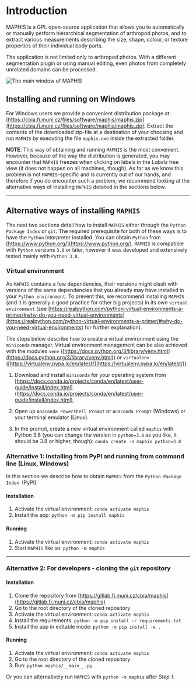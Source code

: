 # Introduction

MAPHIS is a GPL open-source application that allows you to automatically or manually perform hierarchical segmentation of arthropod photos, and to extract various measurements describing the size, shape, colour, or texture properties of their individual body parts.

The application is not limited only to arthropod photos. With a different segmentation plugin or using manual editing, even photos from completely unrelated domains can be processed.

![The main window of MAPHIS](images/user_guide/Application1.png "The main window of MAPHIS")
 

## Installing and running on Windows
For Windows users we provide a convenient distribution package at: [https://cbia.fi.muni.cz/files/software/maphis/maphis.zip](https://cbia.fi.muni.cz/files/software/maphis/maphis.zip). 
Extract the contents of the downloaded zip-file at a destination of your choosing and run `MAPHIS` by executing the file `maphis.exe` inside the extracted folder.

**NOTE**: This way of obtaining and running `MAPHIS` is the most convenient. However, because of the way the distribution is generated, you may encounter that `MAPHIS` freezes when clicking on labels in the *Labels* tree view (it does not happen on all machines, though). As far as we know this problem is not `MAPHIS`-specific and is currently out of our hands, and therefore if you do encounter such a problem, we recommend looking at the alternative ways of installing `MAPHIS` detailed in the sections below.

---

## Alternative ways of installing `MAPHIS`
The next two sections detail how to install `MAPHIS` either through the `Python Package Index` or `git`. The required prerequisite for both of these ways is to have the `Python` interpreter installed. You can obtain `Python` from [https://www.python.org/](https://www.python.org/). `MAPHIS` is compatible with `Python` versions `3.8` or later, however it was developed and extensively tested mainly with `Python 3.8`.

### Virtual environment
As `MAPHIS` contains a few dependencies, their versions might clash with versions of the same dependencies that you already may have installed in your `Python environment`. To prevent this, we recommend installing `MAPHIS` (and it is generally a good practice for other big projects) in its own `virtual environment` (see [https://realpython.com/python-virtual-environments-a-primer/#why-do-you-need-virtual-environments](https://realpython.com/python-virtual-environments-a-primer/#why-do-you-need-virtual-environments) for further explanation).

The steps below describe how to create a virtual environment using the `miniconda` manager. Virtual environment management can be also achieved with the modules `venv` ([https://docs.python.org/3/library/venv.html](https://docs.python.org/3/library/venv.html)) or `virtualenv` ([https://virtualenv.pypa.io/en/latest/](https://virtualenv.pypa.io/en/latest/)).

1. Download and install `miniconda` for your operating system from [https://docs.conda.io/projects/conda/en/latest/user-guide/install/index.html](https://docs.conda.io/projects/conda/en/latest/user-guide/install/index.html).

2. Open up `Anaconda Powershell Prompt` or `Anaconda Prompt` (Windows) or your terminal emulator (Linux).

3. In the prompt, create a new virtual environment called `maphis` with Python 3.8 (you can change the version in `python=3.8` as you like, it should be 3.8 or higher, though): `conda create -n maphis python=3.8`



### Alternative 1: Installing from PyPI and running from command line (Linux, Windows)
In this section we describe how to obtain `MAPHIS` from the `Python Package Index `(PyPI).

<!-- 1. ### Prerequisites
    In this guide, we will detail how to obtain Python 3.8 and create a Python virtual environment using the `miniconda` manager ([https://docs.conda.io/en/latest/miniconda.html](https://docs.conda.io/en/latest/miniconda.html)).
    
    > &#128221; **Note:** <br/>Alternatively, you can also obtain Python 3.8 by downloading it directly (from [https://www.python.org/downloads/](https://www.python.org/downloads/)) or by using `pyenv` ([https://github.com/pyenv/pyenv](https://github.com/pyenv/pyenv)). Virtual environment management can be also achieved with the modules `venv` ([https://docs.python.org/3/library/venv.html](https://docs.python.org/3/library/venv.html)) or `virtualenv` ([https://virtualenv.pypa.io/en/latest/](https://virtualenv.pypa.io/en/latest/)).

    ** Set up Python 3.8 and virtual environment **
    
    1. Download and install `miniconda` for your operating system from [https://docs.conda.io/projects/conda/en/latest/user-guide/install/index.html](https://docs.conda.io/projects/conda/en/latest/user-guide/install/index.html).
    
    2. Open up `Anaconda Powershell Prompt` or `Anaconda Prompt` (Windows) or your terminal emulator (Linux).
    
    3. In the prompt, create a new virtual environment called `maphis` with Python 3.8 as its interpreter: `conda create -n maphis python=3.8` -->
    

#### Installation
1. Activate the virtual environment: `conda activate maphis`
2. Install the app: `python -m pip install maphis`

#### Running

1. Activate the virtual environment: `conda activate maphis`
2. Start `MAPHIS` like so: `python -m maphis`
    
---

### Alternative 2: For developers - cloning the `git` repository

#### Installation

1. Clone the repository from [https://gitlab.fi.muni.cz/cbia/maphis](https://gitlab.fi.muni.cz/cbia/maphis)
2. Go to the root directory of the cloned repository
3. Activate the virtual environment: `conda activate maphis`
4. Install the requirements: `python -m pip install -r requirements.txt`
5. Install the app in editable mode: `python -m pip install -e .`
    
#### Running

1. Activate the virtual environment: `conda activate maphis`
2. Go to the root directory of the cloned repository
3. Run: `python maphis/__main__.py`

Or you can alternatively run `MAPHIS` with `python -m maphis` after *Step 1*.


